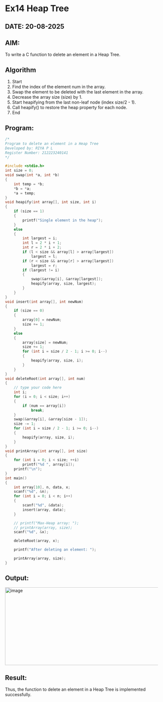 # Ex14 Heap Tree
## DATE: 20-08-2025
## AIM:
To write a C function to delete an element in a Heap Tree.

## Algorithm
1. Start 
2. Find the index of the element num in the array. 
3. Swap the element to be deleted with the last element in the array. 
4. Decrease the array size (size) by 1. 
5. Start heapifying from the last non-leaf node (index size/2 - 1). 
6. Call heapify() to restore the heap property for each node. 
7. End   

## Program:
```c
/*
Program to delete an element in a Heap Tree
Developed by: RIYA P L
Register Number: 212223240141 
*/

#include <stdio.h>
int size = 0;
void swap(int *a, int *b)
{
    int temp = *b;
    *b = *a;
    *a = temp;
}
void heapify(int array[], int size, int i)
{
    if (size == 1)
    {
        printf("Single element in the heap");
    }
    else
    {
        int largest = i;
        int l = 2 * i + 1;
        int r = 2 * i + 2;
        if (l < size && array[l] > array[largest])
            largest = l;
        if (r < size && array[r] > array[largest])
            largest = r;
        if (largest != i)
        {
            swap(&array[i], &array[largest]);
            heapify(array, size, largest);
        }
    }
}
void insert(int array[], int newNum)
{
    if (size == 0)
    {
        array[0] = newNum;
        size += 1;
    }
    else
    {
        array[size] = newNum;
        size += 1;
        for (int i = size / 2 - 1; i >= 0; i--)
        {
            heapify(array, size, i);
        }
    }
}
void deleteRoot(int array[], int num)
{
    // type your code here
    int i;
    for (i = 0; i < size; i++)
    {
        if (num == array[i])
            break;
    }
    swap(&array[i], &array[size - 1]);
    size -= 1;
    for (int i = size / 2 - 1; i >= 0; i--)
    {
        heapify(array, size, i);
    }
}
void printArray(int array[], int size)
{
    for (int i = 0; i < size; ++i)
        printf("%d ", array[i]);
    printf("\n");
}
int main()
{
    int array[10], n, data, x;
    scanf("%d", &n);
    for (int i = 0; i < n; i++)
    {
        scanf("%d", &data);
        insert(array, data);
    }

    // printf("Max-Heap array: ");
    // printArray(array, size);
    scanf("%d", &x);

    deleteRoot(array, x);

    printf("After deleting an element: ");

    printArray(array, size);
}
```

## Output:
<img width="1092" height="256" alt="image" src="https://github.com/user-attachments/assets/67ad8015-1099-44b2-8c91-b2bb52a10e4b" />


## Result:
Thus, the function to delete an element in a Heap Tree is implemented successfully.
